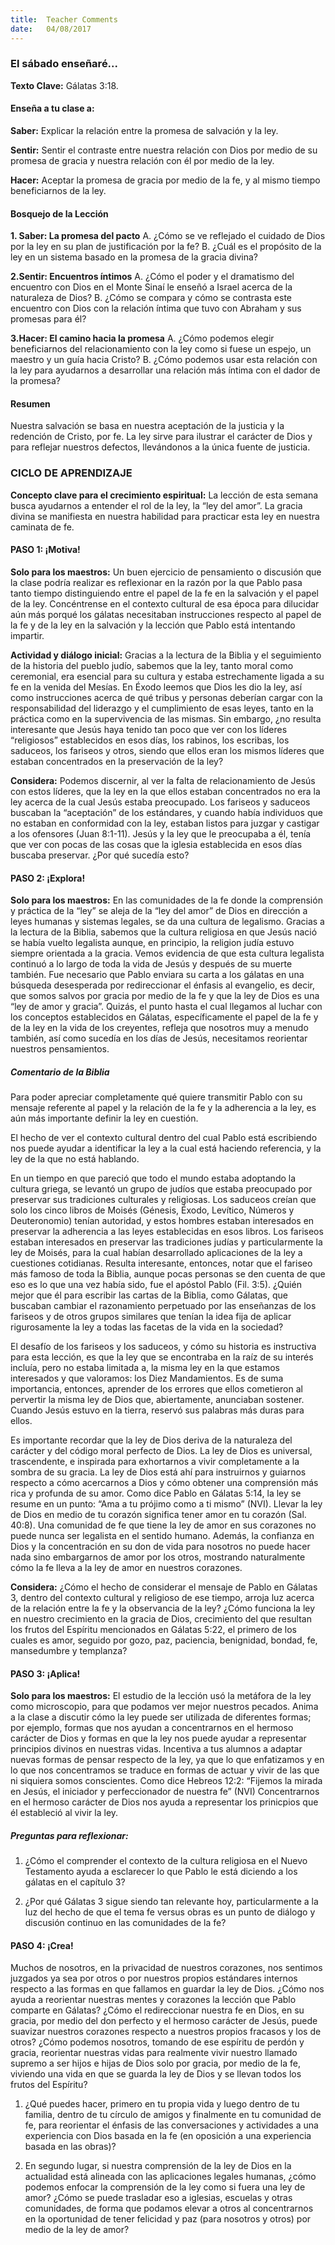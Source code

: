 ```yaml
---
title:  Teacher Comments
date:   04/08/2017
---
```


### El sábado enseñaré...

**Texto Clave:** Gálatas 3:18.
 
#### Enseña a tu clase a:

**Saber:** Explicar la relación entre la promesa de salvación y la ley.

**Sentir:** Sentir el contraste entre nuestra relación con Dios por medio de su promesa de gracia y nuestra relación con él por medio de la ley.

**Hacer:** Aceptar la promesa de gracia por medio de la fe, y al mismo tiempo beneficiarnos de la ley.

#### Bosquejo de la Lección

**1. Saber: La promesa del pacto**
A. ¿Cómo se ve reflejado el cuidado de Dios por la ley en su plan de justificación por la fe?
B. ¿Cuál es el propósito de la ley en un sistema basado en la promesa de la gracia divina?

**2.Sentir: Encuentros íntimos**
A. ¿Cómo el poder y el dramatismo del encuentro con Dios en el Monte Sinaí le enseñó a Israel acerca de la naturaleza de Dios?
B. ¿Cómo se compara y cómo se contrasta este encuentro con Dios con la relación íntima que tuvo con Abraham y sus promesas para él?

**3.Hacer: El camino hacia la promesa**
A. ¿Cómo podemos elegir beneficiarnos del relacionamiento con la ley como si fuese un espejo, un maestro y un guía hacia Cristo?
B. ¿Cómo podemos usar esta relación con la ley para ayudarnos a desarrollar una relación más íntima con el dador de la promesa?
 
#### Resumen

Nuestra salvación se basa en nuestra aceptación de la justicia y la redención de Cristo, por fe. La ley sirve para ilustrar el carácter de Dios y para reflejar nuestros defectos, llevándonos a la única fuente de justicia.

### CICLO DE APRENDIZAJE

**Concepto clave para el crecimiento espiritual:** La lección de esta semana busca ayudarnos a entender el rol de la ley, la “ley del amor”. La gracia divina se manifiesta en nuestra habilidad para practicar esta ley en nuestra caminata de fe.

#### PASO 1: ¡Motiva!

**Solo para los maestros:** Un buen ejercicio de pensamiento o discusión que la clase podría realizar es reflexionar en la razón por la que Pablo pasa tanto tiempo distinguiendo entre el papel de la fe en la salvación y el papel de la ley. Concéntrense en el contexto cultural de esa época para dilucidar aún más porqué los gálatas necesitaban instrucciones respecto al papel de la fe y de la ley en la salvación y la lección que Pablo está intentando impartir.

**Actividad y diálogo inicial:** Gracias a la lectura de la Biblia y el seguimiento de la historia del pueblo judío, sabemos que la ley, tanto moral como ceremonial, era esencial para su cultura y estaba estrechamente ligada a su fe en la venida del Mesías. En Éxodo leemos que Dios les dio la ley, así como instrucciones acerca de qué tribus y personas deberían cargar con la responsabilidad del liderazgo y el cumplimiento de esas leyes, tanto en la práctica como en la supervivencia de las mismas. Sin embargo, ¿no resulta interesante que Jesús haya tenido tan poco que ver con los líderes “religiosos” establecidos en esos días, los rabinos, los escribas, los saduceos, los fariseos y otros, siendo que ellos eran los mismos líderes que estaban concentrados en la preservación de la ley?

**Considera:** Podemos discernir, al ver la falta de relacionamiento de Jesús con estos líderes, que la ley en la que ellos estaban concentrados no era la ley acerca de la cual Jesús estaba preocupado. Los fariseos y saduceos buscaban la “aceptación” de los estándares, y cuando había individuos que no estaban en conformidad con la ley, estaban listos para juzgar y castigar a los ofensores (Juan 8:1-11). Jesús y la ley que le preocupaba a él, tenía que ver con pocas de las cosas que la iglesia establecida en esos días buscaba preservar. ¿Por qué sucedía esto?

#### PASO 2: ¡Explora!

**Solo para los maestros:** En las comunidades de la fe donde la comprensión y práctica de la “ley” se aleja de la “ley del amor” de Dios en dirección a leyes humanas y sistemas legales, se da una cultura de legalismo. Gracias a la lectura de la Biblia, sabemos que la cultura religiosa en que Jesús nació se había vuelto legalista aunque, en principio, la religion judía estuvo siempre orientada a la gracia. Vemos evidencia de que esta cultura legalista continuó a lo largo de toda la vida de Jesús y después de su muerte también. Fue necesario que Pablo enviara su carta a los gálatas en una búsqueda desesperada por redireccionar el énfasis al evangelio, es decir, que somos salvos por gracia por medio de la fe y que la ley de Dios es una “ley de amor y gracia”. Quizás, el punto hasta el cual llegamos al luchar con los conceptos establecidos en Gálatas, específicamente el papel de la fe y de la ley en la vida de los creyentes, refleja que nosotros muy a menudo también, así como sucedía en los días de Jesús, necesitamos reorientar nuestros pensamientos.

##### Comentario de la Biblia

Para poder apreciar completamente qué quiere transmitir Pablo con su mensaje referente al papel y la relación de la fe y la adherencia a la ley, es aún más importante definir la ley en cuestión.

El hecho de ver el contexto cultural dentro del cual Pablo está escribiendo nos puede ayudar a identificar la ley a la cual está haciendo referencia, y la ley de la que no está hablando.

En un tiempo en que pareció que todo el mundo estaba adoptando la cultura griega, se levantó un grupo de judíos que estaba preocupado por preservar sus tradiciones culturales y religiosas. Los saduceos creían que solo los cinco libros de Moisés (Génesis, Éxodo, Levítico, Números y Deuteronomio) tenían autoridad, y estos hombres estaban interesados en preservar la adherencia a las leyes establecidas en esos libros. Los fariseos estaban interesados en preservar las tradiciones judías y particularmente la ley de Moisés, para la cual habían desarrollado aplicaciones de la ley a cuestiones cotidianas. Resulta interesante, entonces, notar que el fariseo más famoso de toda la Biblia, aunque pocas personas se den cuenta de que eso es lo que una vez había sido, fue el apóstol Pablo (Fil. 3:5). ¿Quién mejor que él para escribir las cartas de la Biblia, como Gálatas, que buscaban cambiar el razonamiento perpetuado por las enseñanzas de los fariseos y de otros grupos similares que tenían la idea fija de aplicar rigurosamente la ley a todas las facetas de la vida en la sociedad?

El desafío de los fariseos y los saduceos, y cómo su historia es instructiva para esta lección, es que la ley que se encontraba en la raíz de su interés incluía, pero no estaba limitada a, la misma ley en la que estamos interesados y que valoramos: los Diez Mandamientos. Es de suma importancia, entonces, aprender de los errores que ellos cometieron al pervertir la misma ley de Dios que, abiertamente, anunciaban sostener. Cuando Jesús estuvo en la tierra, reservó sus palabras más duras para ellos.

Es importante recordar que la ley de Dios deriva de la naturaleza del carácter y del código moral perfecto de Dios. La ley de Dios es universal, trascendente, e inspirada para exhortarnos a vivir completamente a la sombra de su gracia. La ley de Dios está ahí para instruirnos y guiarnos respecto a cómo acercarnos a Dios y cómo obtener una comprensión más rica y profunda de su amor. Como dice Pablo en Gálatas 5:14, la ley se resume en un punto: “Ama a tu prójimo como a ti mismo” (NVI). Llevar la ley de Dios en medio de tu corazón significa tener amor en tu corazón (Sal. 40:8). Una comunidad de fe que tiene la ley de amor en sus corazones no puede nunca ser legalista en el sentido humano. Además, la confianza en Dios y la concentración en su don de vida para nosotros no puede hacer nada sino embargarnos de amor por los otros, mostrando naturalmente cómo la fe lleva a la ley de amor en nuestros corazones.

**Considera:** ¿Cómo el hecho de considerar el mensaje de Pablo en Gálatas 3, dentro del contexto cultural y religioso de ese tiempo, arroja luz acerca de la relación entre la fe y la observancia de la ley? ¿Cómo funciona la ley en nuestro crecimiento en la gracia de Dios, crecimiento del que resultan los frutos del Espíritu mencionados en Gálatas 5:22, el primero de los cuales es amor, seguido por gozo, paz, paciencia, benignidad, bondad, fe, mansedumbre y templanza?

#### PASO 3: ¡Aplica!

**Solo para los maestros:** El estudio de la lección usó la metáfora de la ley como microscopio, para que podamos ver mejor nuestros pecados. Anima a la clase a discutir cómo la ley puede ser utilizada de diferentes formas; por ejemplo, formas que nos ayudan a concentrarnos en el hermoso carácter de Dios y formas en que la ley nos puede ayudar a representar principios divinos en nuestras vidas. Incentiva a tus alumnos a adaptar nuevas formas de pensar respecto de la ley, ya que lo que enfatizamos y en lo que nos concentramos se traduce en formas de actuar y vivir de las que ni siquiera somos conscientes. Como dice Hebreos 12:2: “Fijemos la mirada en Jesús, el iniciador y perfeccionador de nuestra fe” (NVI) Concentrarnos en el hermoso carácter de Dios nos ayuda a representar los prinicpios que él estableció al vivir la ley.

##### Preguntas para reflexionar:

1. ¿Cómo el comprender el contexto de la cultura religiosa en el Nuevo Testamento ayuda a esclarecer lo que Pablo le está diciendo a los gálatas en el capítulo 3?

2. ¿Por qué Gálatas 3 sigue siendo tan relevante hoy, particularmente a la luz del hecho de que el tema fe versus obras es un punto de diálogo y discusión continuo en las comunidades de la fe?

#### PASO 4: ¡Crea!

Muchos de nosotros, en la privacidad de nuestros corazones, nos sentimos juzgados ya sea por otros o por nuestros propios estándares internos respecto a las formas en que fallamos en guardar la ley de Dios. ¿Cómo nos ayuda a reorientar nuestras mentes y corazones la lección que Pablo comparte en Gálatas? ¿Cómo el redireccionar nuestra fe en Dios, en su gracia, por medio del don perfecto y el hermoso carácter de Jesús, puede suavizar nuestros corazones respecto a nuestros propios fracasos y los de otros? ¿Cómo podemos nosotros, tomando de ese espíritu de perdón y gracia, reorientar nuestras vidas para realmente vivir nuestro llamado supremo a ser hijos e hijas de Dios solo por gracia, por medio de la fe, viviendo una vida en que se guarda la ley de Dios y se llevan todos los frutos del Espíritu?

1. ¿Qué puedes hacer, primero en tu propia vida y luego dentro de tu familia, dentro de tu círculo de amigos y finalmente en tu comunidad de fe, para reorientar el énfasis de las conversaciones y actividades a una experiencia con Dios basada en la fe (en oposición a una experiencia basada en las obras)?

2. En segundo lugar, si nuestra comprensión de la ley de Dios en la actualidad está alineada con las aplicaciones legales humanas, ¿cómo podemos enfocar la comprensión de la ley como si fuera una ley de amor? ¿Cómo se puede trasladar eso a iglesias, escuelas y otras comunidades, de forma que podamos elevar a otros al concentrarnos en la oportunidad de tener felicidad y paz (para nosotros y otros) por medio de la ley de amor?